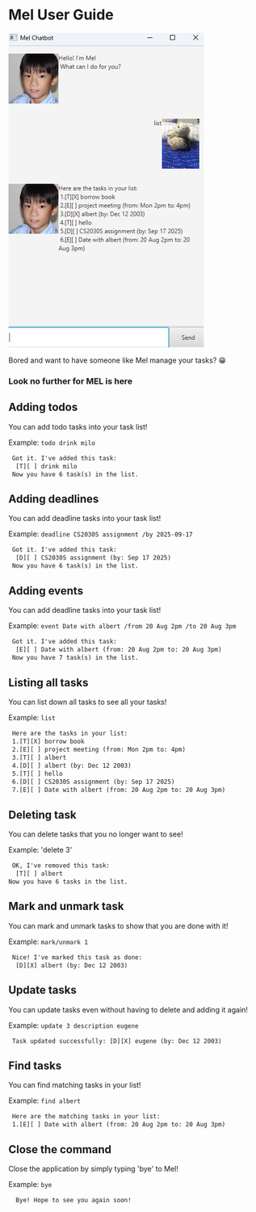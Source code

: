 # Mel User Guide


![Screenshot of the representative product](Ui.png)

Bored and want to have someone like Mel manage your tasks? :grin:
### Look no further for MEL is here

## Adding todos

You can add todo tasks into your task list!


Example: `todo drink milo`


```
 Got it. I've added this task:
  [T][ ] drink milo
 Now you have 6 task(s) in the list.
```

## Adding deadlines

You can add deadline tasks into your task list!


Example: `deadline CS2030S assignment /by 2025-09-17`

```
 Got it. I've added this task:
  [D][ ] CS2030S assignment (by: Sep 17 2025)
 Now you have 6 task(s) in the list.
```


## Adding events

You can add deadline tasks into your task list!


Example: `event Date with albert /from 20 Aug 2pm /to 20 Aug 3pm`

```
 Got it. I've added this task:
  [E][ ] Date with albert (from: 20 Aug 2pm to: 20 Aug 3pm)
 Now you have 7 task(s) in the list.
```


## Listing all tasks

You can list down all tasks to see all your tasks!

Example: `list`

```
 Here are the tasks in your list:
 1.[T][X] borrow book
 2.[E][ ] project meeting (from: Mon 2pm to: 4pm)
 3.[T][ ] albert
 4.[D][ ] albert (by: Dec 12 2003)
 5.[T][ ] hello
 6.[D][ ] CS2030S assignment (by: Sep 17 2025)
 7.[E][ ] Date with albert (from: 20 Aug 2pm to: 20 Aug 3pm)

```

## Deleting task

You can delete tasks that you no longer want to see!

Example: 'delete 3'

```
 OK, I've removed this task:
  [T][ ] albert
Now you have 6 tasks in the list.
```


## Mark and unmark task

You can mark and unmark tasks to show that you are done with it!

Example: `mark/unmark 1`

```
 Nice! I've marked this task as done:
  [D][X] albert (by: Dec 12 2003)
```

## Update tasks

You can update tasks even without having to delete and adding it again!

Example: `update 3 description eugene`

```
 Task updated successfully: [D][X] eugene (by: Dec 12 2003)
```

## Find tasks

You can find matching tasks in your list!

Example: `find albert`

```
 Here are the matching tasks in your list:
 1.[E][ ] Date with albert (from: 20 Aug 2pm to: 20 Aug 3pm)
```

## Close the command

Close the application by simply typing 'bye' to Mel!

Example: `bye`

```
  Bye! Hope to see you again soon!
```